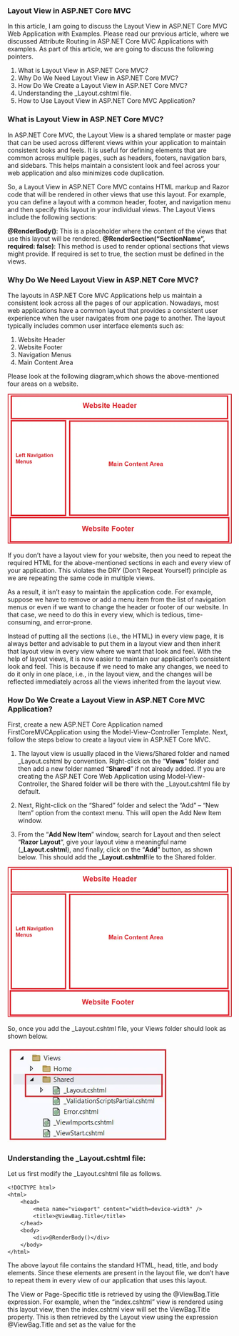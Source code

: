 ### Layout View in ASP.NET Core MVC

In this article, I am going to discuss the Layout View in ASP.NET Core MVC Web Application with Examples. Please read our previous article, where we discussed Attribute Routing in ASP.NET Core MVC Applications with examples. As part of this article, we are going to discuss the following pointers.

1. What is Layout View in ASP.NET Core MVC?
2. Why Do We Need Layout View in ASP.NET Core MVC?
3. How Do We Create a Layout View in ASP.NET Core MVC?
4. Understanding the _Layout.cshtml file.
5. How to Use Layout View in ASP.NET Core MVC Application?

### What is Layout View in ASP.NET Core MVC?

In ASP.NET Core MVC, the Layout View is a shared template or master page that can be used across different views within your application to maintain consistent looks and feels. It is useful for defining elements that are common across multiple pages, such as headers, footers, navigation bars, and sidebars. This helps maintain a consistent look and feel across your web application and also minimizes code duplication.

So, a Layout View in ASP.NET Core MVC contains HTML markup and Razor code that will be rendered in other views that use this layout. For example, you can define a layout with a common header, footer, and navigation menu and then specify this layout in your individual views. The Layout Views include the following sections:

**@RenderBody()**: This is a placeholder where the content of the views that use this layout will be rendered.
**@RenderSection(“SectionName”, required: false)**: This method is used to render optional sections that views might provide. If required is set to true, the section must be defined in the views.

### Why Do We Need Layout View in ASP.NET Core MVC?

The layouts in ASP.NET Core MVC Applications help us maintain a consistent look across all the pages of our application. Nowadays, most web applications have a common layout that provides a consistent user experience when the user navigates from one page to another. The layout typically includes common user interface elements such as:

1. Website Header
2. Website Footer
3. Navigation Menus
4. Main Content Area

Please look at the following diagram,which shows the above-mentioned four areas on a website.

![网页布局](assets/c-users-pranaya-pictures-layout-view-in-asp-net-c.webp)

If you don’t have a layout view for your website, then you need to repeat the required HTML for the above-mentioned sections in each and every view of your application. This violates the DRY (Don’t Repeat Yourself) principle as we are repeating the same code in multiple views.

As a result, it isn’t easy to maintain the application code. For example, suppose we have to remove or add a menu item from the list of navigation menus or even if we want to change the header or footer of our website. In that case, we need to do this in every view, which is tedious, time-consuming, and error-prone.

Instead of putting all the sections (i.e., the HTML) in every view page, it is always better and advisable to put them in a layout view and then inherit that layout view in every view where we want that look and feel. With the help of layout views, it is now easier to maintain our application’s consistent look and feel. This is because if we need to make any changes, we need to do it only in one place, i.e., in the layout view, and the changes will be reflected immediately across all the views inherited from the layout view.

### How Do We Create a Layout View in ASP.NET Core MVC Application?

First, create a new ASP.NET Core Application named FirstCoreMVCApplication using the Model-View-Controller Template. Next, follow the steps below to create a layout view in ASP.NET Core MVC.

1. The layout view is usually placed in the Views/Shared folder and named _Layout.cshtml by convention. Right-click on the “**Views**” folder and then add a new folder named “**Shared**” if not already added. If you are creating the ASP.NET Core Web Application using Model-View-Controller, the Shared folder will be there with the _Layout.cshtml file by default.

2. Next, Right-click on the “Shared” folder and select the “Add” – “New Item” option from the context menu. This will open the Add New Item window.

3. From the “**Add New Item**” window, search for Layout and then select “**Razor Layout**“, give your layout view a meaningful name (**_Layout.cshtml**), and finally, click on the “**Add**” button, as shown below. This should add the **_Layout.cshtml**file to the Shared folder.

![创建_Layout](assets/c-users-pranaya-pictures-layout-view-in-asp-net-c.webp)

So, once you add the _Layout.cshtml file, your Views folder should look as shown below.

![_Layoutinapp](assets/How-to-Create-a-Layout-View-in-ASP.NET-Core-MVC-Application.webp)

### Understanding the _Layout.cshtml file:

Let us first modify the _Layout.cshtml file as follows.

```cshtml
<!DOCTYPE html>
<html>
    <head>
        <meta name="viewport" content="width=device-width" />
        <title>@ViewBag.Title</title>
    </head>
    <body>
        <div>@RenderBody()</div>
    </body>
</html>
```

The above layout file contains the standard HTML, head, title, and body elements. Since these elements are present in the layout file, we don’t have to repeat them in every view of our application that uses this layout.

The View or Page-Specific title is retrieved by using the @ViewBag.Title expression. For example, when the “index.cshtml” view is rendered using this layout view, then the index.cshtml view will set the ViewBag.Title property. This is then retrieved by the Layout view using the expression @ViewBag.Title and set as the value for the <title> tag.

The @RenderBody() method specifies the location where the View or Page-Specific content will be injected. For example, if the “index.cshtml” view is rendered using this layout view, then the index.cshtml view content will be injected at the @RenderBody() location.

### Structure of Layout View in ASP.NET Core MVC:


![Layout结构](assets/Structure-of-Layout-View-in-ASP.NET-Core-MVC.webp)

Now, let us modify the _Layout.cshtml page again, as shown below, to include the header, footer, left navigation menus, and main content area section.

```razor
<!DOCTYPE html>
<html>
<head>
    <meta name="viewport" content="width=device-width" />
    <title>@ViewBag.Title</title>
</head>
<body>
    <table border="1" style="width:800px; font-family:Arial">
        <tr>
            <td colspan="2" style="text-align:center">
                <h3>Website Header</h3>
            </td>
        </tr>
        <tr>
            <td style="width:200px">
                <h3>Left Navigation Menus</h3>
            </td>
            <td style="width:600px">
                @RenderBody()
            </td>
        </tr>
        <tr>
            <td colspan="2" style="text-align:center; font-size:x-small">
                <h3>Website Footer</h3>
            </td>
        </tr>
    </table>
</body>
</html>
```